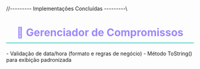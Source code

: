 //--------- Implementações Concluídas ---------\\  
<div align="center">
  <h1 style="color: #9c88ff; border-bottom: 2px solid #4ecdc4; padding-bottom: 10px;">
    📅 Gerenciador de Compromissos
  </h1>
</div>
- Validação de data/hora (formato e regras de negócio)   
- Método ToString() para exibição padronizada 
